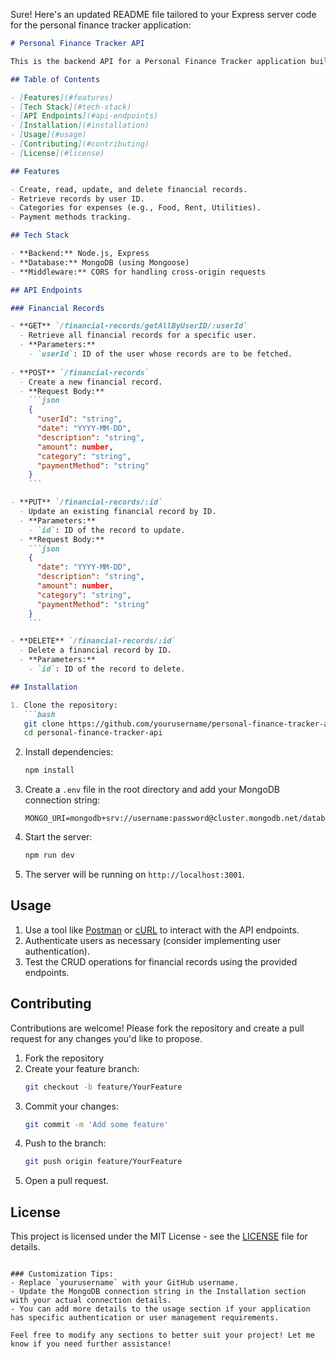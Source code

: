 Sure! Here's an updated README file tailored to your Express server code for the personal finance tracker application:

```markdown
# Personal Finance Tracker API

This is the backend API for a Personal Finance Tracker application built with **Node.js**, **Express**, and **MongoDB**. The API allows users to manage their financial records, enabling them to track expenses, categorize them, and manage their payment methods.

## Table of Contents

- [Features](#features)
- [Tech Stack](#tech-stack)
- [API Endpoints](#api-endpoints)
- [Installation](#installation)
- [Usage](#usage)
- [Contributing](#contributing)
- [License](#license)

## Features

- Create, read, update, and delete financial records.
- Retrieve records by user ID.
- Categories for expenses (e.g., Food, Rent, Utilities).
- Payment methods tracking.

## Tech Stack

- **Backend:** Node.js, Express
- **Database:** MongoDB (using Mongoose)
- **Middleware:** CORS for handling cross-origin requests

## API Endpoints

### Financial Records

- **GET** `/financial-records/getAllByUserID/:userId`
  - Retrieve all financial records for a specific user.
  - **Parameters:**
    - `userId`: ID of the user whose records are to be fetched.
  
- **POST** `/financial-records`
  - Create a new financial record.
  - **Request Body:**
    ```json
    {
      "userId": "string",
      "date": "YYYY-MM-DD",
      "description": "string",
      "amount": number,
      "category": "string",
      "paymentMethod": "string"
    }
    ```

- **PUT** `/financial-records/:id`
  - Update an existing financial record by ID.
  - **Parameters:**
    - `id`: ID of the record to update.
  - **Request Body:**
    ```json
    {
      "date": "YYYY-MM-DD",
      "description": "string",
      "amount": number,
      "category": "string",
      "paymentMethod": "string"
    }
    ```

- **DELETE** `/financial-records/:id`
  - Delete a financial record by ID.
  - **Parameters:**
    - `id`: ID of the record to delete.

## Installation

1. Clone the repository:
   ```bash
   git clone https://github.com/yourusername/personal-finance-tracker-api.git
   cd personal-finance-tracker-api
   ```

2. Install dependencies:
   ```bash
   npm install
   ```

3. Create a `.env` file in the root directory and add your MongoDB connection string:
   ```
   MONGO_URI=mongodb+srv://username:password@cluster.mongodb.net/databaseName
   ```

4. Start the server:
   ```bash
   npm run dev
   ```

5. The server will be running on `http://localhost:3001`.

## Usage

1. Use a tool like [Postman](https://www.postman.com/) or [cURL](https://curl.se/) to interact with the API endpoints.
2. Authenticate users as necessary (consider implementing user authentication).
3. Test the CRUD operations for financial records using the provided endpoints.

## Contributing

Contributions are welcome! Please fork the repository and create a pull request for any changes you'd like to propose.

1. Fork the repository
2. Create your feature branch:
   ```bash
   git checkout -b feature/YourFeature
   ```
3. Commit your changes:
   ```bash
   git commit -m 'Add some feature'
   ```
4. Push to the branch:
   ```bash
   git push origin feature/YourFeature
   ```
5. Open a pull request.

## License

This project is licensed under the MIT License - see the [LICENSE](LICENSE) file for details.
```

### Customization Tips:
- Replace `yourusername` with your GitHub username.
- Update the MongoDB connection string in the Installation section with your actual connection details.
- You can add more details to the usage section if your application has specific authentication or user management requirements.

Feel free to modify any sections to better suit your project! Let me know if you need further assistance!
